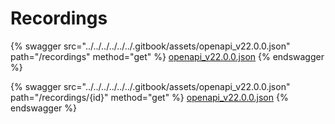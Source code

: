 # Recordings

{% swagger src="../../../../../../.gitbook/assets/openapi_v22.0.0.json" path="/recordings" method="get" %}
[openapi_v22.0.0.json](../../../../../../.gitbook/assets/openapi_v22.0.0.json)
{% endswagger %}

{% swagger src="../../../../../../.gitbook/assets/openapi_v22.0.0.json" path="/recordings/{id}" method="get" %}
[openapi_v22.0.0.json](../../../../../../.gitbook/assets/openapi_v22.0.0.json)
{% endswagger %}

